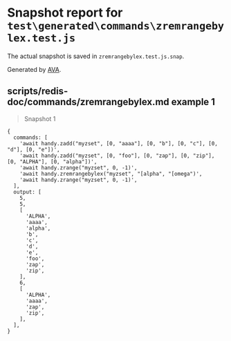 # Snapshot report for `test\generated\commands\zremrangebylex.test.js`

The actual snapshot is saved in `zremrangebylex.test.js.snap`.

Generated by [AVA](https://ava.li).

## scripts/redis-doc/commands/zremrangebylex.md example 1

> Snapshot 1

    {
      commands: [
        'await handy.zadd("myzset", [0, "aaaa"], [0, "b"], [0, "c"], [0, "d"], [0, "e"])',
        'await handy.zadd("myzset", [0, "foo"], [0, "zap"], [0, "zip"], [0, "ALPHA"], [0, "alpha"])',
        'await handy.zrange("myzset", 0, -1)',
        'await handy.zremrangebylex("myzset", "[alpha", "[omega")',
        'await handy.zrange("myzset", 0, -1)',
      ],
      output: [
        5,
        5,
        [
          'ALPHA',
          'aaaa',
          'alpha',
          'b',
          'c',
          'd',
          'e',
          'foo',
          'zap',
          'zip',
        ],
        6,
        [
          'ALPHA',
          'aaaa',
          'zap',
          'zip',
        ],
      ],
    }

